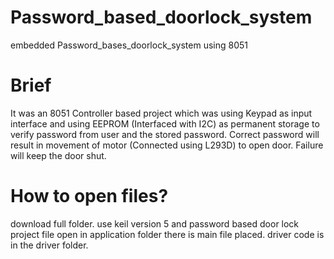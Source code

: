 # Password_based_doorlock_system
embedded Password_bases_doorlock_system using 8051

# Brief

It was an 8051 Controller based project which was using Keypad as input interface and using 
EEPROM (Interfaced with I2C) as permanent storage to verify password from user and the 
stored password. Correct password will result in movement of motor (Connected using L293D) 
to open door. Failure will keep the door shut. 

# How to open files?

download full folder. use keil version 5 and password based door lock project file open
in application folder there is main file placed. driver code is in the driver folder.  